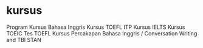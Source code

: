 # kursus
Program Kursus Bahasa Inggris
Kursus TOEFL ITP
Kursus IELTS
Kursus TOEIC
Tes TOEFL
Kursus Percakapan Bahasa Inggris / Conversation
Writing and TBI STAN
